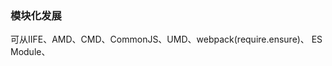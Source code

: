 ### 模块化发展
可从IIFE、AMD、CMD、CommonJS、UMD、webpack(require.ensure)、
ES Module、<script type="module"> 这几个角度考虑。

### 目的
模块化主要是用来抽离公共代码，隔离作用域，避免变量冲突等。

### IIFE：使用自执行函数来编写模块化，特点：在一个单独的函数作用域中执行代码，避免变量冲突。

```js
(function(){
  return {
    data:[]
  }
})()
```

### AMD：使用requireJS 来编写模块化，特点：依赖必须提前声明好。
```js
define('./index.js',function(code){
    // code 就是index.js 返回的内容
})
```

### CMD：使用seaJS 来编写模块化，特点：支持动态引入依赖文件。

```js
define(function(require, exports, module) {  
  var indexCode = require('./index.js');
})
```

### CommonJS：nodejs 中自带的模块化。

```js
var fs = require('fs');
```

UMD：兼容AMD，CommonJS 模块化语法。

webpack(require.ensure)：webpack 2.x 版本中的代码分割。

ES Modules：ES6 引入的模块化，支持import 来引入另一个 js 。

```js
import a from 'a';
```


